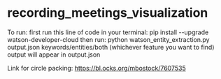 # recording_meetings_visualization
To run: first run this line of code in your terminal: pip install --upgrade watson-developer-cloud
then run: python watson_entity_extraction.py output.json keywords/entities/both (whichever feature you want to find)
output will appear in output.json

Link for circle packing: https://bl.ocks.org/mbostock/7607535

